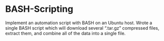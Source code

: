 # BASH-Scripting
Implement an automation script with BASH on an Ubuntu host. Wrote a single BASH script which will download several “.tar.gz” compressed files, extract them, and combine all of the data into a single file. 
